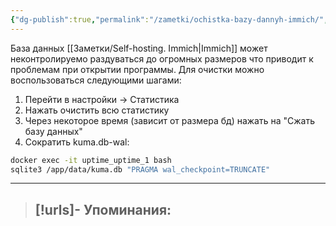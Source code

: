 ```yaml
---
{"dg-publish":true,"permalink":"/zametki/ochistka-bazy-dannyh-immich/","created":"2025-05-20 23:24","updated":"2025-05-20T23:27:20+03:00"}
---
```


База данных [[Заметки/Self-hosting. Immich\|Immich]] может неконтролируемо раздуваться до огромных размеров что приводит к проблемам при открытии программы. Для очистки можно воспользоваться следующими шагами:

1. Перейти в настройки -> Статистика
2. Нажать очистить всю статистику
3. Через некоторое время (зависит от размера бд) нажать на "Сжать базу данных"
4. Сократить kuma.db-wal:

```sh
docker exec -it uptime_uptime_1 bash
sqlite3 /app/data/kuma.db "PRAGMA wal_checkpoint=TRUNCATE"
```

---
> [!urls]- Упоминания:
> - 